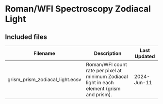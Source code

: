 # Roman/WFI Spectroscopy Zodiacal Light

## Included files


| Filename                           | Description                                   | Last Updated |
|------------------------------------|-----------------------------------------------|--------------|
| grism_prism_zodiacal_light.ecsv    | Roman/WFI count rate per pixel at minimum Zodiacal light in each element (grism and prism). | 2024-Jun-11 |

